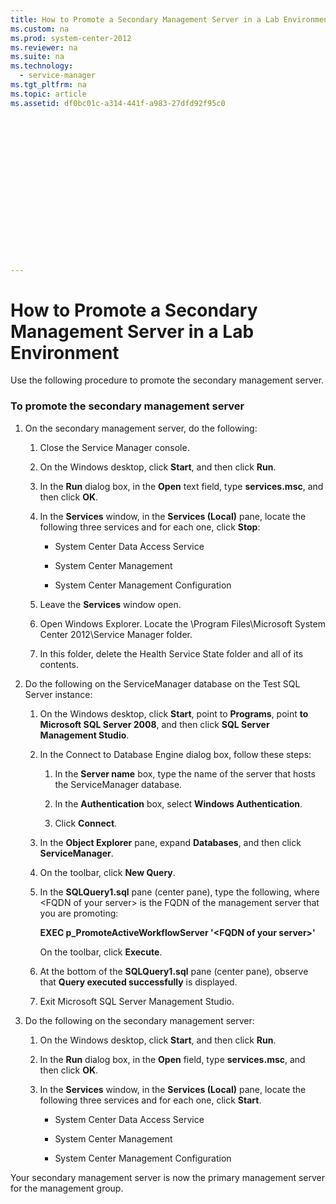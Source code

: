 ```yaml
---
title: How to Promote a Secondary Management Server in a Lab Environment
ms.custom: na
ms.prod: system-center-2012
ms.reviewer: na
ms.suite: na
ms.technology: 
  - service-manager
ms.tgt_pltfrm: na
ms.topic: article
ms.assetid: df0bc01c-a314-441f-a983-27dfd92f95c0


















---
```

# How to Promote a Secondary Management Server in a Lab Environment
Use the following procedure to promote the secondary management server.  
  
### To promote the secondary management server  
  
1.  On the secondary management server, do the following:  
  
    1.  Close the Service Manager console.  
  
    2.  On the Windows desktop, click **Start**, and then click **Run**.  
  
    3.  In the **Run** dialog box, in the **Open** text field, type **services.msc**, and then click **OK**.  
  
    4.  In the **Services** window, in the **Services \(Local\)** pane, locate the following three services and for each one, click **Stop**:  
  
        -   System Center Data Access Service  
  
        -   System Center Management  
  
        -   System Center Management Configuration  
  
    5.  Leave the **Services** window open.  
  
    6.  Open Windows Explorer. Locate the \\Program Files\\Microsoft System Center 2012\\Service Manager folder.  
  
    7.  In this folder, delete the Health Service State folder and all of its contents.  
  
2.  Do the following on the ServiceManager database on the Test SQL Server instance:  
  
    1.  On the Windows desktop, click **Start**, point to **Programs**, point **to Microsoft SQL Server 2008**, and then click **SQL Server Management Studio**.  
  
    2.  In the Connect to Database Engine dialog box, follow these steps:  
  
        1.  In the **Server name** box, type the name of the server that hosts the ServiceManager database.  
  
        2.  In the **Authentication** box, select **Windows Authentication**.  
  
        3.  Click **Connect**.  
  
    3.  In the **Object Explorer** pane, expand **Databases**, and then click **ServiceManager**.  
  
    4.  On the toolbar, click **New Query**.  
  
    5.  In the **SQLQuery1.sql** pane \(center pane\), type the following, where \<FQDN of your server\> is the FQDN of the management server that you are promoting:  
  
         **EXEC p\_PromoteActiveWorkflowServer '\<FQDN of your server\>'**  
  
         On the toolbar, click **Execute**.  
  
    6.  At the bottom of the **SQLQuery1.sql** pane \(center pane\), observe that **Query executed successfully** is displayed.  
  
    7.  Exit Microsoft SQL Server Management Studio.  
  
3.  Do the following on the secondary management server:  
  
    1.  On the Windows desktop, click **Start**, and then click **Run**.  
  
    2.  In the **Run** dialog box, in the **Open** field, type **services.msc**, and then click **OK**.  
  
    3.  In the **Services** window, in the **Services \(Local\)** pane, locate the following three services and for each one, click **Start**.  
  
        -   System Center Data Access Service  
  
        -   System Center Management  
  
        -   System Center Management Configuration  
  
 Your secondary management server is now the primary management server for the management group.